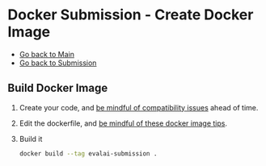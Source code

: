# Docker Submission - Create Docker Image

- [Go back to Main](../README.md)
- [Go back to Submission](submission.md)

## Build Docker Image

1. Create your code, and [be mindful of compatibility issues](compatibility.md) ahead of time.
2. Edit the dockerfile, and [be mindful of these docker image tips](dockerfile_tips.md).
3. Build it

    ```bash
    docker build --tag evalai-submission .
    ```
